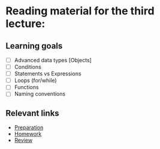 # Reading material for the third lecture:

## Learning goals
- [ ] Advanced data types [Objects]
- [ ] Conditions
- [ ] Statements vs Expressions
- [ ] Loops (for/while)
- [ ] Functions
- [ ] Naming conventions

## Relevant links
* [Preparation](preparation.md)
* [Homework](homework.md)
* [Review](review.md)


